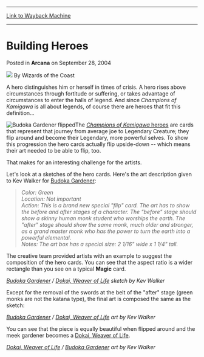 
---
[Link to Wayback Machine](https://web.archive.org/web/20210429024427/https://magic.wizards.com/en/articles/archive/arcana/building-heroes-2004-09-28)

[_metadata_:author]:- "Wizards of the Coast"
[_metadata_:description]:- "A hero distinguishes him or herself in times of crisis. A hero rises above circumstances through fortitude or suffering, or takes advantage of circumstances to enter the halls of legend. And since Champions of Kamigawa is all about legends, of course there are heroes that fit this definition...The Champions of Kamigawa heroes are cards that represent that journey from average"
[_metadata_:generator]:- "Drupal 7 (http://drupal.org)"
[_metadata_:node]:- "607556"
[_metadata_:publish_date]:- "2004-09-28"
[_metadata_:source]:- "div-main-content"
[_metadata_:title]:- "Building Heroes"
[_metadata_:wayback_capture_timestamp]:- "2021-04-29 02:44:27"
[_metadata_:wayback_raw_url]:- "https://web.archive.org/web/20210429024427id_/https://magic.wizards.com/en/articles/archive/arcana/building-heroes-2004-09-28"
[_metadata_:wayback_url]:- "https://magic.wizards.com/en/articles/archive/arcana/building-heroes-2004-09-28"
---


Building Heroes
===============



 Posted in **Arcana**
 on September 28, 2004 






![](https://media.magic.wizards.com/styles/auth_small/public/images/person/wizards_author.jpg)
By Wizards of the Coast











A hero distinguishes him or herself in times of crisis. A hero rises above circumstances through fortitude or suffering, or takes advantage of circumstances to enter the halls of legend. And since *Champions of Kamigawa* is all about legends, of course there are heroes that fit this definition...

![Budoka Gardener flipped](http://gatherer.wizards.com/Handlers/Image.ashx?type=card&name=Budoka+Gardener+flipped)The [*Champions of Kamigawa* heroes](http://gatherer.wizards.com/default.asp?term=-----&fields=%7Cname%7Crules%7Ctype&format=KamigawaBlock&color=All&output=summary&sort=name&first=1) are cards that represent that journey from average joe to Legendary Creature; they flip around and become their Legendary, more powerful selves. To show this progression the hero cards actually flip upside-down -- which means their art needed to be able to flip, too. 

That makes for an interesting challenge for the artists.

Let's look at a sketches of the hero cards. Here's the art description given to Kev Walker for [Budoka Gardener](http://gatherer.wizards.com/Pages/Card/Details.aspx?name=Budoka+Gardener): 


> 
>  *Color: Green  
>  Location: Not important  
>  Action: This is a brand new special "flip" card. The art has to show the before and after stages of a character. The "before" stage should show a skinny human monk student who worships the earth. The "after" stage should show the same monk, much older and stronger, as a grand master monk who has the power to turn the earth into a powerful elemental.  
>  Notes: The art box has a special size: 2 1/16" wide x 1 1/4" tall.* 
> 

The creative team provided artists with an example to suggest the composition of the hero cards. You can see that the aspect ratio is a wider rectangle than you see on a typical **Magic** card.

  
*[Budoka Gardener](http://gatherer.wizards.com/Pages/Card/Details.aspx?name=Budoka+Gardener) / [Dokai, Weaver of Life](http://gatherer.wizards.com/Pages/Card/Details.aspx?name=Dokai%2C+Weaver+of+Life) sketch by Kev Walker*


Except for the removal of the swords at the belt of the "after" stage (green monks are not the katana type), the final art is composed the same as the sketch:

  
*[Budoka Gardener](http://gatherer.wizards.com/Pages/Card/Details.aspx?name=Budoka+Gardener) / [Dokai, Weaver of Life](http://gatherer.wizards.com/Pages/Card/Details.aspx?name=Dokai%2C+Weaver+of+Life) art by Kev Walker*


You can see that the piece is equally beautiful when flipped around and the meek gardener becomes a [Dokai, Weaver of Life](http://gatherer.wizards.com/Pages/Card/Details.aspx?&name=Dokai%252C%2BWeaver%2Bof%2BLife).

  
*[Dokai, Weaver of Life](http://gatherer.wizards.com/Pages/Card/Details.aspx?name=Dokai%2C+Weaver+of+Life) / [Budoka Gardener](http://gatherer.wizards.com/Pages/Card/Details.aspx?name=Budoka+Gardener) art by Kev Walker*








